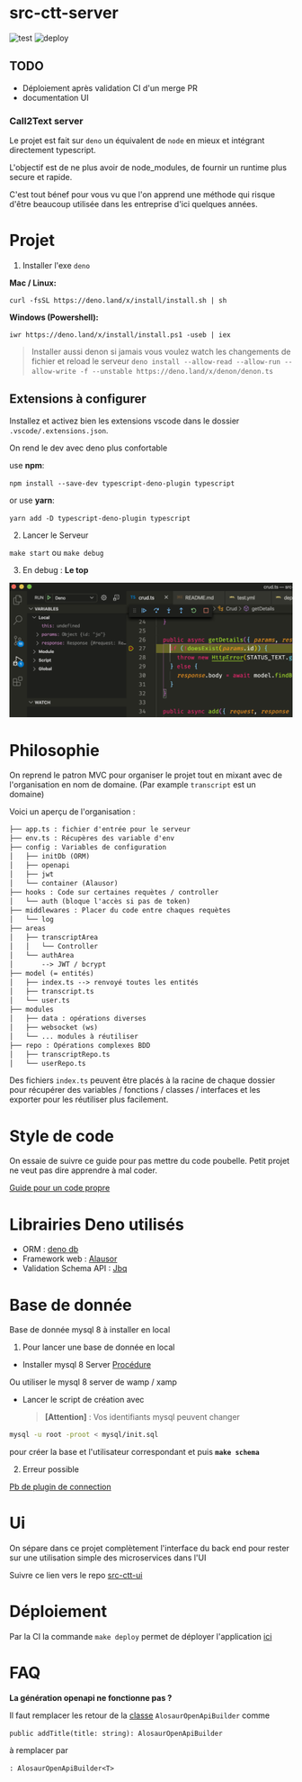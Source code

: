 # src-ctt-server

![test](https://github.com/g4-dev/src-ctt-server/workflows/test/badge.svg)
![deploy](https://github.com/g4-dev/src-ctt-server/workflows/deploy/badge.svg)

## TODO

- Déploiement après validation CI d'un merge PR
- documentation UI

### Call2Text server

Le projet est fait sur `deno` un équivalent de `node` en mieux et intégrant directement typescript.

L'objectif est de ne plus avoir de node_modules, de fournir un runtime plus secure et rapide.

C'est tout bénef pour vous vu que l'on apprend une méthode qui risque d'être beaucoup utilisée dans les entreprise d'ici quelques années.

# Projet

1. Installer l'exe `deno`

**Mac / Linux:**

```
curl -fsSL https://deno.land/x/install/install.sh | sh
```

**Windows (Powershell):**

```
iwr https://deno.land/x/install/install.ps1 -useb | iex
```

> Installer aussi denon si jamais vous voulez watch les changements de fichier et reload le serveur
> `deno install --allow-read --allow-run --allow-write -f --unstable https://deno.land/x/denon/denon.ts`

## Extensions à configurer

Installez et activez bien les extensions vscode dans le dossier `.vscode/.extensions.json`.

On rend le dev avec deno plus confortable

use **npm**:

`npm install --save-dev typescript-deno-plugin typescript`

or use **yarn**:

`yarn add -D typescript-deno-plugin typescript`

2. Lancer le Serveur

`make start` ou `make debug`

3. En debug : **Le top**

![Debugger](docs/img/debugger.png)

# Philosophie

On reprend le patron MVC pour organiser le projet tout en mixant avec de l'organisation en nom de domaine. (Par example `transcript` est un domaine)

Voici un aperçu de l'organisation :

```
├── app.ts : fichier d'entrée pour le serveur
├── env.ts : Récupères des variable d'env
├── config : Variables de configuration
│   ├── initDb (ORM)
│   ├── openapi
│   ├── jwt
│   └── container (Alausor)
├── hooks : Code sur certaines requètes / controller
│   └── auth (bloque l'accès si pas de token)
├── middlewares : Placer du code entre chaques requètes
│   └── log
├── areas
│   ├── transcriptArea
│   │   └── Controller
│   └── authArea
│       --> JWT / bcrypt
├── model (= entités)
│   ├── index.ts --> renvoyé toutes les entités
│   ├── transcript.ts
│   └── user.ts
├── modules
│   ├── data : opérations diverses
│   ├── websocket (ws)
│   └── ... modules à réutiliser
├── repo : Opérations complexes BDD
│   ├── transcriptRepo.ts
│   └── userRepo.ts
```

Des fichiers `index.ts` peuvent être placés à la racine de chaque dossier pour récupérer des variables / fonctions / classes / interfaces et les exporter pour les réutiliser plus facilement.

# Style de code

On essaie de suivre ce guide pour pas mettre du code poubelle. Petit projet ne veut pas dire apprendre à mal coder.

[Guide pour un code propre](https://github.com/goldbergyoni/nodebestpractices)

# Librairies Deno utilisés

- ORM : [deno db](https://github.com/eveningkid/denodb)
- Framework web : [Alausor](https://github.com/alosaur/alosaur)
- Validation Schema API : [Jbq](https://github.com/krnik/jbq/tree/master)

# Base de donnée

Base de donnée mysql 8 à installer en local

1. Pour lancer une base de donnée en local

- Installer mysql 8 Server
  [Procédure](https://dev.mysql.com/doc/mysql/en/windows-installation.html)

Ou utiliser le mysql 8 server de wamp / xamp

- Lancer le script de création avec
  > **[Attention]** : Vos identifiants mysql peuvent changer

```sh
mysql -u root -proot < mysql/init.sql
```

pour créer la base et l'utilisateur correspondant et puis **`make schema`**

2. Erreur possible

[Pb de plugin de connection](https://stackoverflow.com/questions/51179516/sequel-pro-and-mysql-connection-failed)

# Ui

On sépare dans ce projet complètement l'interface du back end pour rester sur une utilisation simple des microservices dans l'UI

Suivre ce lien vers le repo [src-ctt-ui](https://github.com/g4-dev/src-ctt-ui)

# Déploiement

Par la CI la commande `make deploy` permet de déployer l'application [ici](http://pandemik699.alwaysdata.net/)

# FAQ

**La génération openapi ne fonctionne pas ?**

Il faut remplacer les retour de la [classe](src/config/openapi.ts) `AlosaurOpenApiBuilder` comme

`public addTitle(title: string): AlosaurOpenApiBuilder`

à remplacer par

`: AlosaurOpenApiBuilder<T>`
